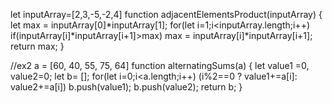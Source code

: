let inputArray=[2,3,-5,-2,4]
function adjacentElementsProduct(inputArray) {
    let max = inputArray[0]*inputArray[1];
    for(let i=1;i<inputArray.length;i++) if(inputArray[i]*inputArray[i+1]>max) max = inputArray[i]*inputArray[i+1];
    return max;
}

//ex2
 a = [60, 40, 55, 75, 64]
function alternatingSums(a) {
    let value1 =0, value2=0;
    let b= [];
    for(let i=0;i<a.length;i++) (i%2==0 ? value1+=a[i]: value2+=a[i])
    b.push(value1);
    b.push(value2);
    return b;
}
